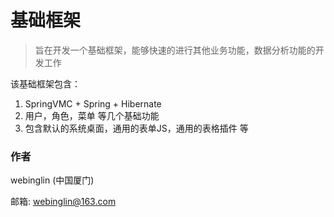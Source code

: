 # 基础框架	

> 旨在开发一个基础框架，能够快速的进行其他业务功能，数据分析功能的开发工作

该基础框架包含：
1. SpringVMC + Spring + Hibernate
2. 用户，角色，菜单 等几个基础功能
3. 包含默认的系统桌面，通用的表单JS，通用的表格插件 等

### 作者
webinglin (中国厦门)

邮箱: webinglin@163.com